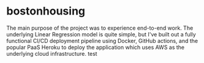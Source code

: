 # bostonhousing

The main purpose of the project was to experience end-to-end work. The underlying Linear Regression model is quite simple, but I've built out a fully functional CI/CD deployment pipeline using Docker, GitHub actions, and the popular PaaS Heroku to deploy the application which uses AWS as the underlying cloud infrastructure.
test